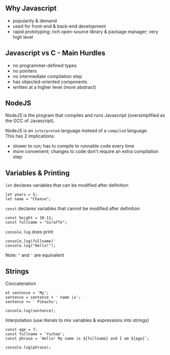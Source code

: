 Why Javascript
-
- popularity & demand
- used for front-end & back-end development
- rapid prototyping; rich open-source library & package manager; very high level

Javascript vs C - Main Hurdles
-
- no programmer-defined types
- no pointers
- no intermediate compilation step
- has objected-oriented components
- written at a higher level (more abstract)

NodeJS
-
NodeJS is the program that compiles and runs Javascript (oversimplified as the GCC of Javascript).  
  
NodeJS is an `interpreted` language instead of a `compiled` language.  
This has 2 implications:
- slower to run; has to compile to runnable code every time
- more convenient; changes to code don't require an extra compilation step

Variables & Printing
-
`let` declares variables that can be modified after definition
```
let years = 5;
let name = "Cheese";
```
`const` declares variables that cannot be modified after definition
```
const height = 10.11;
const fullname = "Giraffe";
```
`console.log` does print
```
console.log(fullname)'
console.log("Hello!");
```
Note: `"` and `'` are equivalent

Strings
-
Concatenation
```
et sentence = 'My';
sentence = sentence + ' name is';
sentence += ' Pikachu';

console.log(sentence);
```
Interpolation (use literals to mix variables & expressions into strings)
```
const age = 7;
const fullname = 'Yuchao';
const phrase = `Hello! My name is ${fullname} and I am ${age}`;

console.log(phrase);
```
